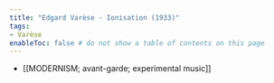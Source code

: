 ```yaml
---
title: "Edgard Varèse - Ionisation (1933)"
tags:
- Varèse   
enableToc: false # do not show a table of contents on this page
---
```


- [[MODERNISM; avant-garde; experimental music]]